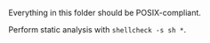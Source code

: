 Everything in this folder should be POSIX-compliant.

Perform static analysis with `shellcheck -s sh *`.
